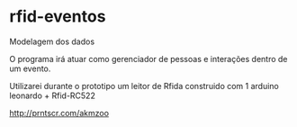 # rfid-eventos
Modelagem dos dados

O programa irá atuar como gerenciador de pessoas e interações dentro de um evento.

Utilizarei durante o prototipo um leitor de Rfida construido com 1 arduino leonardo + Rfid-RC522

http://prntscr.com/akmzoo

